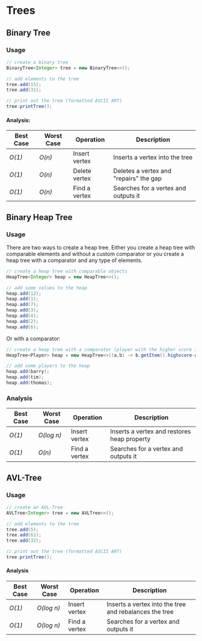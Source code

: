 # Trees

## Binary Tree

### Usage

```Java
// create a binary tree
BinaryTree<Integer> tree = new BinaryTree<>();

// add elements to the tree
tree.add(15);
tree.add(31);

// print out the tree (formatted ASCII ART)
tree.printTree();
```

#### Analysis:
| Best Case | Worst Case | Operation   | Description                          |
|-----------|------------|-------------|--------------------------------------|
| *O(1)*      | *O(n)* | Insert vertex | Inserts a vertex into the tree         |
| *O(1)*      | *O(n)* | Delete vertex | Deletes a vertex and "repairs" the gap |
| *O(1)*      | *O(n)* | Find a vertex | Searches for a vertex and outputs it   |

## Binary Heap Tree

### Usage

There are two ways to create a heap tree. Either you create a heap tree with comparable elements and without a custom comparator or you create a heap tree with a comparator and any type of elements.

```Java
// create a heap tree with comparable objects
HeapTree<Integer> heap = new HeapTree<>();

// add some values to the heap
heap.add(12);
heap.add(1);
heap.add(7);
heap.add(3);
heap.add(4);
heap.add(2);
heap.add(6);
```

Or with a comparator:

```Java
// create a heap tree with a comparator (player with the higher score is nearer to the root)
HeapTree<Player> heap = new HeapTree<>((a,b) -> b.getItem().highscore-a.getItem().highscore);

// add some players to the heap
heap.add(barry);
heap.add(tim);
heap.add(thomas);
```

### Analysis
| Best Case | Worst Case | Operation   | Description                                          |
|-----------|------------|-------------|------------------------------------------------------|
| *O(1)*      | *O(log n)* | Insert vertex | Inserts a vertex and restores heap property |
| *O(1)*      | *O(n)*   | Find a vertex | Searches for a vertex and outputs it                   |

## AVL-Tree

### Usage

```Java
// create an AVL-Tree
AVLTree<Integer> tree = new AVLTree<>();

// add elements to the tree
tree.add(5);
tree.add(61);
tree.add(32);

// print out the tree (formatted ASCII ART)
tree.printTree();
```

#### Analysis
| Best Case | Worst Case | Operation   | Description                                          |
|-----------|------------|-------------|------------------------------------------------------|
| *O(1)*      | *O(log n)* | Insert vertex | Inserts a vertex into the tree and rebalances the tree |
| *O(1)*      | *O(log n)* | Find a vertex | Searches for a vertex and outputs it                   |


